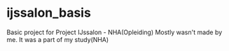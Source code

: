 # ijssalon_basis
Basic project for Project IJssalon - NHA(Opleiding)
Mostly wasn't made by me. It was a part of my study(NHA)
